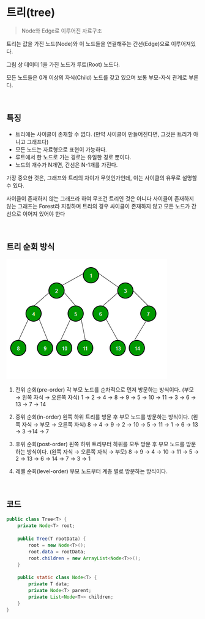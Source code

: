 # 트리(tree)

> Node와 Edge로 이루어진 자료구조

트리는 값을 가진 노드(Node)와 이 노드들을 연결해주는 간선(Edge)으로 이루어져있다.

그림 상 데이터 1을 가진 노드가 루트(Root) 노드다.

모든 노드들은 0개 이상의 자식(Child) 노드를 갖고 있으며 보통 부모-자식 관계로 부른다.

<br/>

## 특징

-   트리에는 사이클이 존재할 수 없다. (만약 사이클이 만들어진다면, 그것은 트리가 아니고 그래프다)
-   모든 노드는 자료형으로 표현이 가능하다.
-   루트에서 한 노드로 가는 경로는 유일한 경로 뿐이다.
-   노드의 개수가 N개면, 간선은 N-1개를 가진다.

가장 중요한 것은, 그래프와 트리의 차이가 무엇인가인데, 이는 사이클의 유무로 설명할 수 있다.

사이클이 존재하지 않는 그래프라 하여 무조건 트리인 것은 아니다 사이클이 존재하지 않는 그래프는 Forest라 지칭하며 트리의 경우 싸이클이 존재하지 않고 모든 노드가 간선으로 이어져 있어야 한다

<br/>

## 트리 순회 방식

![](images/tree1.png)

1. 전위 순회(pre-order)
   각 부모 노드를 순차적으로 먼저 방문하는 방식이다.
   (부모 → 왼쪽 자식 → 오른쪽 자식)
   1 → 2 → 4 → 8 → 9 → 5 → 10 → 11 → 3 → 6 → 13 → 7 → 14

2. 중위 순회(in-order)
   왼쪽 하위 트리를 방문 후 부모 노드를 방문하는 방식이다.
   (왼쪽 자식 → 부모 → 오른쪽 자식)
   8 → 4 → 9 → 2 → 10 → 5 → 11 → 1 → 6 → 13 → 3 →14 → 7

3. 후위 순회(post-order)
   왼쪽 하위 트리부터 하위를 모두 방문 후 부모 노드를 방문하는 방식이다.
   (왼쪽 자식 → 오른쪽 자식 → 부모)
   8 → 9 → 4 → 10 → 11 → 5 → 2 → 13 → 6 → 14 → 7 → 3 → 1

4. 레벨 순회(level-order)
   부모 노드부터 계층 별로 방문하는 방식이다.

<br/>

## 코드

```java
public class Tree<T> {
    private Node<T> root;

    public Tree(T rootData) {
        root = new Node<T>();
        root.data = rootData;
        root.children = new ArrayList<Node<T>>();
    }

    public static class Node<T> {
        private T data;
        private Node<T> parent;
        private List<Node<T>> children;
    }
}
```
